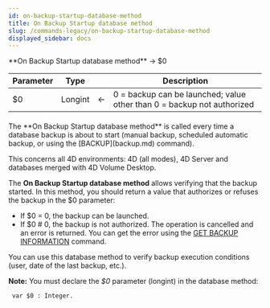```yaml
---
id: on-backup-startup-database-method
title: On Backup Startup database method
slug: /commands-legacy/on-backup-startup-database-method
displayed_sidebar: docs
---
```


<!--REF #_command_.On Backup Startup database method.Syntax-->**On Backup Startup database method**  -> $0<!-- END REF-->
<!--REF #_command_.On Backup Startup database method.Params-->
| Parameter | Type |  | Description |
| --- | --- | --- | --- |
| $0 | Longint | &larr; | 0 = backup can be launched; value other than 0 = backup not authorized |

<!-- END REF-->

#### 

<!--REF #_command_.On Backup Startup database method.Summary-->The **On Backup Startup database method** is called every time a database backup is about to start (manual backup, scheduled automatic backup, or using the [BACKUP](backup.md) command).<!-- END REF-->   
This concerns all 4D environments: 4D (all modes), 4D Server and databases merged with 4D Volume Desktop.

The **On Backup Startup database method**  allows verifying that the backup started. In this method, you should return a value that authorizes or refuses the backup in the $0 parameter:

* If $0 = 0, the backup can be launched.
* If $0 # 0, the backup is not authorized. The operation is cancelled and an error is returned. You can get the error using the [GET BACKUP INFORMATION](get-backup-information.md) command.

You can use this database method to verify backup execution conditions (user, date of the last backup, etc.).

**Note:** You must declare the *$0* parameter (longint) in the database method:

```4d
 var $0 : Integer.
```
